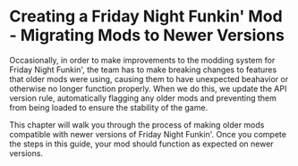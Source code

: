 # Creating a Friday Night Funkin' Mod - Migrating Mods to Newer Versions

Occasionally, in order to make improvements to the modding system for Friday Night Funkin', the team has to make breaking changes to features that older mods were using, causing them to have unexpected beahavior or otherwise no longer function properly. When we do this, we update the API version rule, automatically flagging any older mods and preventing them from being loaded to ensure the stability of the game.

This chapter will walk you through the process of making older mods compatible with newer versions of Friday Night Funkin'. Once you compete the steps in this guide, your mod should function as expected on newer versions.
